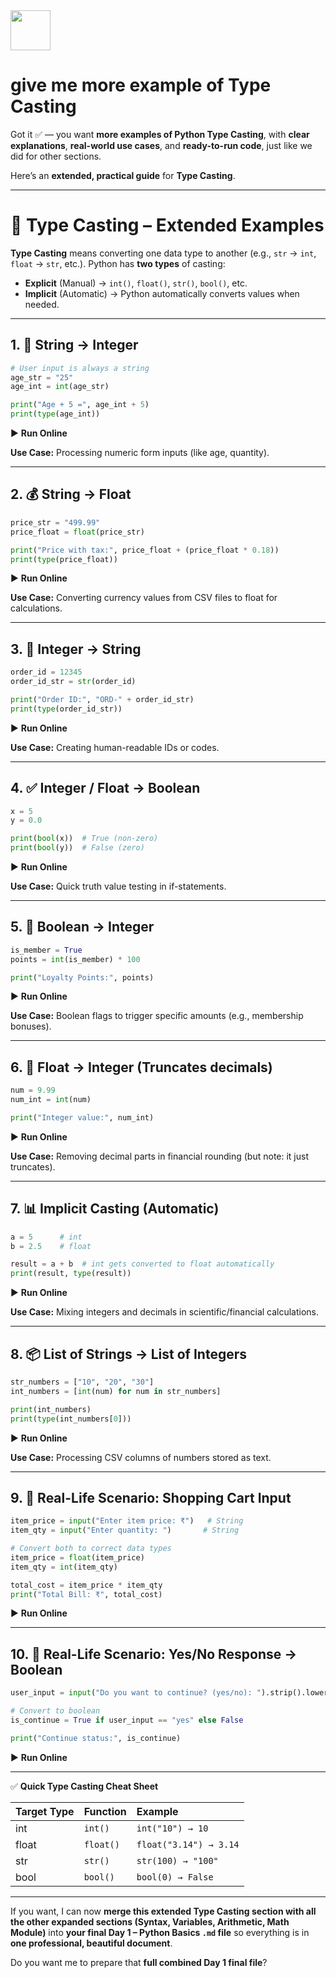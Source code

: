 <img src="https://r2cdn.perplexity.ai/pplx-full-logo-primary-dark%402x.png" style="height:64px;margin-right:32px"/>

# give me more example of Type Casting

Got it ✅ — you want **more examples of Python Type Casting**, with **clear explanations**, **real-world use cases**, and **ready-to-run code**, just like we did for other sections.

Here’s an **extended, practical guide** for **Type Casting**.

***

# 🧠 Type Casting – Extended Examples

**Type Casting** means converting one data type to another (e.g., `str` → `int`, `float` → `str`, etc.).
Python has **two types** of casting:

- **Explicit** (Manual) → `int()`, `float()`, `str()`, `bool()`, etc.
- **Implicit** (Automatic) → Python automatically converts values when needed.

***

## 1. 🔢 String → Integer

```python
# User input is always a string
age_str = "25"
age_int = int(age_str)

print("Age + 5 =", age_int + 5)
print(type(age_int))
```

▶️ **Run Online**

**Use Case:** Processing numeric form inputs (like age, quantity).

***

## 2. 💰 String → Float

```python
price_str = "499.99"
price_float = float(price_str)

print("Price with tax:", price_float + (price_float * 0.18))
print(type(price_float))
```

▶️ **Run Online**

**Use Case:** Converting currency values from CSV files to float for calculations.

***

## 3. 🔄 Integer → String

```python
order_id = 12345
order_id_str = str(order_id)

print("Order ID:", "ORD-" + order_id_str)
print(type(order_id_str))
```

▶️ **Run Online**

**Use Case:** Creating human-readable IDs or codes.

***

## 4. ✅ Integer / Float → Boolean

```python
x = 5
y = 0.0

print(bool(x))  # True (non-zero)
print(bool(y))  # False (zero)
```

▶️ **Run Online**

**Use Case:** Quick truth value testing in if-statements.

***

## 5. 🔀 Boolean → Integer

```python
is_member = True
points = int(is_member) * 100

print("Loyalty Points:", points)
```

▶️ **Run Online**

**Use Case:** Boolean flags to trigger specific amounts (e.g., membership bonuses).

***

## 6. 📝 Float → Integer (Truncates decimals)

```python
num = 9.99
num_int = int(num)

print("Integer value:", num_int)
```

▶️ **Run Online**

**Use Case:** Removing decimal parts in financial rounding (but note: it just truncates).

***

## 7. 📊 Implicit Casting (Automatic)

```python
a = 5      # int
b = 2.5    # float

result = a + b  # int gets converted to float automatically
print(result, type(result))
```

▶️ **Run Online**

**Use Case:** Mixing integers and decimals in scientific/financial calculations.

***

## 8. 📦 List of Strings → List of Integers

```python
str_numbers = ["10", "20", "30"]
int_numbers = [int(num) for num in str_numbers]

print(int_numbers)
print(type(int_numbers[0]))
```

▶️ **Run Online**

**Use Case:** Processing CSV columns of numbers stored as text.

***

## 9. 🚀 Real-Life Scenario: Shopping Cart Input

```python
item_price = input("Enter item price: ₹")   # String
item_qty = input("Enter quantity: ")       # String

# Convert both to correct data types
item_price = float(item_price)
item_qty = int(item_qty)

total_cost = item_price * item_qty
print("Total Bill: ₹", total_cost)
```

▶️ **Run Online**

***

## 10. 🧮 Real-Life Scenario: Yes/No Response → Boolean

```python
user_input = input("Do you want to continue? (yes/no): ").strip().lower()

# Convert to boolean
is_continue = True if user_input == "yes" else False

print("Continue status:", is_continue)
```

▶️ **Run Online**

***

✅ **Quick Type Casting Cheat Sheet**


| Target Type | Function | Example |
| :-- | :-- | :-- |
| int | `int()` | `int("10") → 10` |
| float | `float()` | `float("3.14") → 3.14` |
| str | `str()` | `str(100) → "100"` |
| bool | `bool()` | `bool(0) → False` |


***

If you want, I can now **merge this extended Type Casting section with all the other expanded sections (Syntax, Variables, Arithmetic, Math Module)** into **your final Day 1 – Python Basics `.md` file** so everything is in **one professional, beautiful document**.

Do you want me to prepare that **full combined Day 1 final file**?

